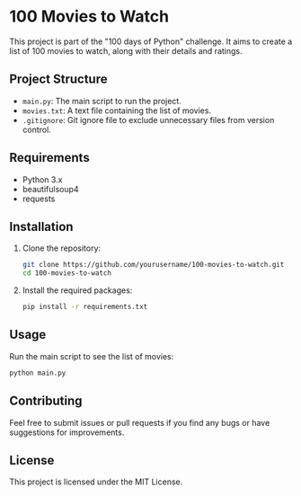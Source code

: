 # 100 Movies to Watch

This project is part of the "100 days of Python" challenge. It aims to create a list of 100 movies to watch, along with their details and ratings.

## Project Structure

- `main.py`: The main script to run the project.
- `movies.txt`: A text file containing the list of movies.
- `.gitignore`: Git ignore file to exclude unnecessary files from version control.

## Requirements

- Python 3.x
- beautifulsoup4
- requests

## Installation

1. Clone the repository:
    ```bash
    git clone https://github.com/yourusername/100-movies-to-watch.git
    cd 100-movies-to-watch
    ```

2. Install the required packages:
    ```bash
    pip install -r requirements.txt
    ```

## Usage

Run the main script to see the list of movies:
```bash
python main.py
```

## Contributing

Feel free to submit issues or pull requests if you find any bugs or have suggestions for improvements.

## License

This project is licensed under the MIT License.
